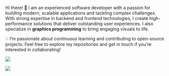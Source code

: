 Hi there! 👋 I am an experienced software developer with a passion for building modern, scalable applications and tackling complex challenges. With strong expertise in backend and frontend technologies, I create high-performance solutions that deliver outstanding user experiences. I also specialize in **graphics programming** to bring engaging visuals to life.


💡 I’m passionate about continuous learning and contributing to open-source projects. Feel free to explore my repositories and get in touch if you’re interested in collaborating!



<p>
  <a href="https://github.com/anuraghazra/github-readme-stats">
  <img align="center" src="https://github-readme-stats.vercel.app/api?username=luojiong&count_private=true&show_icons=true&include_all_commits=true&theme=tokyonight&hide_border=true&count_private=true" />
</a>
</p>
<a href="https://github.com/anuraghazra/github-readme-stats">
  <img align="center" src="https://github-readme-stats.vercel.app/api/top-langs/?username=luojiong&langs_count=10&hide_border=true&theme=tokyonight&count_private=true&hide=html,css,javascript,vue,cmake,shell" />
</a>
